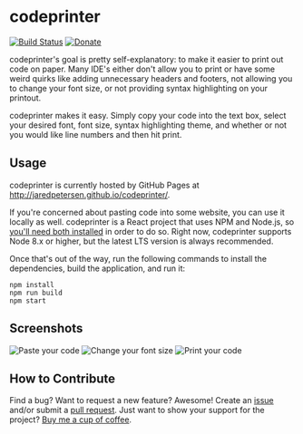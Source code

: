 # codeprinter
[![Build Status](https://travis-ci.org/jaredpetersen/codeprinter.svg?branch=master)](https://travis-ci.org/jaredpetersen/codeprinter) [![Donate](https://img.shields.io/badge/donate-%E2%9D%A4-F33452.svg)](https://paypal.me/jaredtpetersen)

codeprinter's goal is pretty self-explanatory: to make it easier to print out code on paper. Many IDE's either don't allow you to print or have some weird quirks like adding unnecessary headers and footers, not allowing you to change your font size, or not providing syntax highlighting on your printout.

codeprinter makes it easy. Simply copy your code into the text box, select your desired font, font size, syntax highlighting theme, and whether or not you would like line numbers and then hit print.

## Usage
codeprinter is currently hosted by GitHub Pages at http://jaredpetersen.github.io/codeprinter/.

If you're concerned about pasting code into some website, you can use it locally as well. codeprinter is a React project that uses NPM and Node.js, so [you'll need both installed](https://nodejs.org/en/download/) in order to do so. Right now, codeprinter supports Node 8.x or higher, but the latest LTS version is always recommended.

Once that's out of the way, run the following commands to install the dependencies, build the application, and run it:
```
npm install
npm run build
npm start
```

## Screenshots
![Paste your code](https://i.imgur.com/adhS1Cz.png)
![Change your font size](https://i.imgur.com/TlgIxpi.png)
![Print your code](https://i.imgur.com/IYHqP0z.png)

## How to Contribute
Find a bug? Want to request a new feature? Awesome! Create an [issue](https://github.com/jaredpetersen/codeprinter/issues) and/or submit a [pull request](https://github.com/jaredpetersen/codeprinter/pulls). Just want to show your support for the project? [Buy me a cup of coffee](https://paypal.me/jaredtpetersen).
